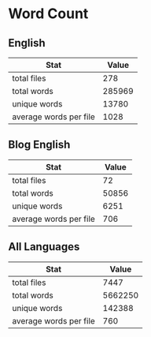 # Word Count

## English

Stat | Value
---- | -----
total files | 278
total words | 285969
unique words | 13780
average words per file | 1028

## Blog English

Stat | Value
---- | -----
total files | 72
total words | 50856
unique words | 6251
average words per file | 706

## All Languages

Stat | Value
---- | -----
total files | 7447
total words | 5662250
unique words | 142388
average words per file | 760
